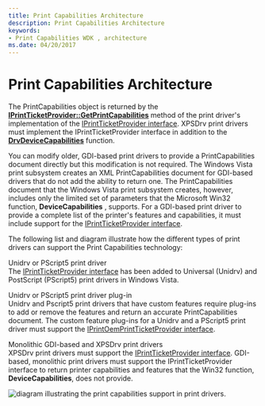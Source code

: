 ```yaml
---
title: Print Capabilities Architecture
description: Print Capabilities Architecture
keywords:
- Print Capabilities WDK , architecture
ms.date: 04/20/2017
---
```


# Print Capabilities Architecture


The PrintCapabilities object is returned by the [**IPrintTicketProvider::GetPrintCapabilities**](/previous-versions/windows/hardware/drivers/ff554365(v=vs.85)) method of the print driver's implementation of the [IPrintTicketProvider interface](/previous-versions/windows/hardware/drivers/ff554375(v=vs.85)). XPSDrv print drivers must implement the IPrintTicketProvider interface in addition to the [**DrvDeviceCapabilities**](/windows-hardware/drivers/ddi/winddiui/nf-winddiui-drvdevicecapabilities) function.

You can modify older, GDI-based print drivers to provide a PrintCapabilities document directly but this modification is not required. The Windows Vista print subsystem creates an XML PrintCapabilities document for GDI-based drivers that do not add the ability to return one. The PrintCapabilities document that the Windows Vista print subsystem creates, however, includes only the limited set of parameters that the Microsoft Win32 function, **DeviceCapabilities** , supports. For a GDI-based print driver to provide a complete list of the printer's features and capabilities, it must include support for the [IPrintTicketProvider interface](/previous-versions/windows/hardware/drivers/ff554375(v=vs.85)).

The following list and diagram illustrate how the different types of print drivers can support the Print Capabilities technology:

<a href="" id="unidrv-or-pscript5-print-driver"></a>Unidrv or PScript5 print driver  
The [IPrintTicketProvider interface](/previous-versions/windows/hardware/drivers/ff554375(v=vs.85)) has been added to Universal (Unidrv) and PostScript (PScript5) print drivers in Windows Vista.

<a href="" id="unidrv-or-pscript5-print-driver-plug-in"></a>Unidrv or PScript5 print driver plug-in  
Unidrv and Pscript5 print drivers that have custom features require plug-ins to add or remove the features and return an accurate PrintCapabilities document. The custom feature plug-ins for a Unidrv and a PScript5 print driver must support the [IPrintOemPrintTicketProvider interface](/windows-hardware/drivers/ddi/prcomoem/nn-prcomoem-iprintoemprintticketprovider).

<a href="" id="-monolithic-gdi-based-and-xpsdrv-print-drivers"></a> Monolithic GDI-based and XPSDrv print drivers  
XPSDrv print drivers must support the [IPrintTicketProvider interface](/previous-versions/windows/hardware/drivers/ff554375(v=vs.85)). GDI-based, monolithic print drivers must support the IPrintTicketProvider interface to return printer capabilities and features that the Win32 function, **DeviceCapabilities**, does not provide.

![diagram illustrating the print capabilities support in print drivers.](images/ptpcarch1.gif)

 

